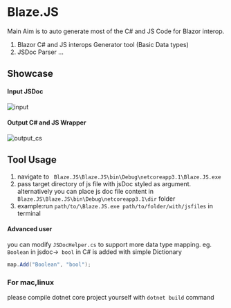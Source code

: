 # Blaze.JS
Main Aim is to auto generate most of the C# and JS Code for Blazor interop.
 1. Blazor C# and JS interops Generator tool (Basic Data types)
 2. JSDoc Parser ...
 
 ## Showcase
 
 #### Input JSDoc
 ![input](https://user-images.githubusercontent.com/45932883/74593028-48a99a80-504d-11ea-93e5-d8ae7751077b.PNG)

 #### Output C# and JS Wrapper
 ![output_cs](https://user-images.githubusercontent.com/45932883/74593040-7d1d5680-504d-11ea-9b53-f17fc93c7d65.PNG)

 
 ## Tool Usage
 1. navigate to ``` Blaze.JS\Blaze.JS\bin\Debug\netcoreapp3.1\Blaze.JS.exe```
 2. pass target directory of js file with jsDoc styled as argument.
 alternatively you can place js doc file content in ```Blaze.JS\Blaze.JS\bin\Debug\netcoreapp3.1\dir``` folder
 3. example:run ``` path/to/\Blaze.JS.exe path/to/folder/with/jsfiles ``` in terminal
 
 #### Advanced user
 
 you can modify ```JSDocHelper.cs``` to support more data type mapping.
 eg. ``` Boolean``` in jsdoc->``` bool``` in C# is added with simple Dictionary 
 ```c# 
 map.Add("Boolean", "bool");
```
 
 ### For mac,linux
 please compile dotnet core project yourself with ```dotnet build``` command 
 
